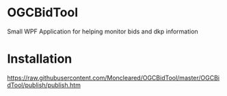 # OGCBidTool
Small WPF Application for helping monitor bids and dkp information

# Installation
https://raw.githubusercontent.com/Moncleared/OGCBidTool/master/OGCBidTool/publish/publish.htm
